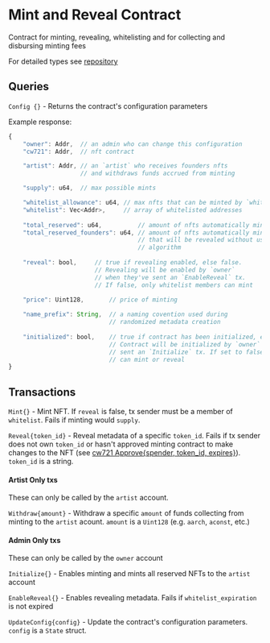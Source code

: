 # Mint and Reveal Contract

Contract for minting, revealing, whitelisting and for collecting and disbursing minting fees

For detailed types see [repository](https://github.com/drewstaylor/whitelist-minter)

## Queries

`Config {}` - Returns the contract's configuration parameters

Example response:
```js
{
    "owner": Addr,  // an admin who can change this configuration
    "cw721": Addr,  // nft contract

    "artist": Addr, // an `artist` who receives founders nfts
                    // and withdraws funds accrued from minting

    "supply": u64,  // max possible mints

    "whitelist_allowance": u64, // max nfts that can be minted by `whitelist` members
    "whitelist": Vec<Addr>,     // array of whitelisted addresses
    
    "total_reserved": u64,          // amount of nfts automatically minted to `artist`
    "total_reserved_founders": u64, // amount of nfts automatically minted to `artist` 
                                    // that will be revealed without using randomness
                                    // algorithm 
    
    "reveal": bool,     // true if revealing enabled, else false. 
                        // Revealing will be enabled by `owner`
                        // when they've sent an `EnableReveal` tx.
                        // If false, only whitelist members can mint

    "price": Uint128,       // price of minting
    
    "name_prefix": String,  // a naming covention used during 
                            // randomized metadata creation
    
    "initialized": bool,    // true if contract has been initialized, else false. 
                            // Contract will be initialized by `owner` when they've  
                            // sent an `Initialize` tx. If set to false, no users
                            // can mint or reveal
}
```

## Transactions

`Mint{}` - Mint NFT. If `reveal` is false, tx sender must be a member of `whitelist`. Fails if minting would `supply`.

`Reveal{token_id}` - Reveal metadata of a specific `token_id`. Fails if tx sender does not own `token_id` or hasn't approved minting contract to make changes to the NFT (see [cw721 Approve{spender, token_id, expires}](https://github.com/CosmWasm/cw-nfts/blob/main/packages/cw721/README.md)). `token_id` is a string.

#### Artist Only txs

These can only be called by the `artist` account. 

`Withdraw{amount}` - Withdraw a specific `amount` of funds collecting from minting to the `artist` acount. `amount` is a `Uint128` (e.g. `aarch`, `aconst`, etc.) 

#### Admin Only txs

These can only be called by the `owner` account

`Initialize{}` - Enables minting and mints all reserved NFTs to the `artist` account

`EnableReveal{}` - Enables revealing metadata. Fails if `whitelist_expiration` is not expired

`UpdateConfig{config}` - Update the contract's configuration parameters. `config` is a `State` struct.
